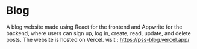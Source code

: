 # Blog
A blog website made using React for the frontend and Appwrite for the backend, where users can sign up, log in, create, read, update, and delete posts. The website is hosted on Vercel.
visit : https://pss-blog.vercel.app/
